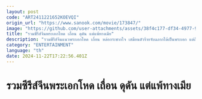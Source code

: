 ```yaml
---
layout: post
code: "ART2411221652KOEVQI"
origin_url: "https://www.sanook.com/movie/173847/"
image: "https://github.com/user-attachments/assets/38f4c177-df34-4977-9be2-f9b190897254"
title: "รวมซีรีส์จีนพระเอกโหด เถื่อน ดุดัน แต่แพ้ทางเมีย"
description: "รวมซีรีส์จีนแนวพระเอกโหด เถื่อน หล่อกระชากใจ เสมือนตัวร้ายจับฉลากได้เป็นพระเอก แต่ถึงจะร้ายแค่ไหนก็ต้องพ่ายแพ้ให้กับความรักของนางเอก จะมีเรื่องไหนบ้างมาดูกัน!"
category: "ENTERTAINMENT"
language: "th"
date: 2024-11-22T17:22:56.401Z
---
```


# รวมซีรีส์จีนพระเอกโหด เถื่อน ดุดัน แต่แพ้ทางเมีย